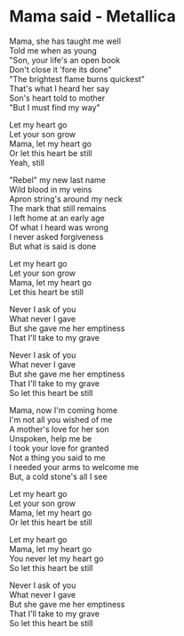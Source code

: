 # Mama said - Metallica

Mama, she has taught me well  
Told me when as young  
"Son, your life's an open book  
Don't close it 'fore its done"  
"The brightest flame burns quickest"  
That's what I heard her say  
Son's heart told to mother  
"But I must find my way"  

Let my heart go  
Let your son grow  
Mama, let my heart go  
Or let this heart be still  
Yeah, still  

"Rebel" my new last name  
Wild blood in my veins  
Apron string's around my neck  
The mark that still remains  
I left home at an early age  
Of what I heard was wrong  
I never asked forgiveness  
But what is said is done  

Let my heart go  
Let your son grow  
Mama, let my heart go  
Let this heart be still  

Never I ask of you  
What never I gave  
But she gave me her emptiness  
That I'll take to my grave  

Never I ask of you  
What never I gave  
But she gave me her emptiness  
That I'll take to my grave  
So let this heart be still  

Mama, now I'm coming home  
I'm not all you wished of me  
A mother's love for her son  
Unspoken, help me be  
I took your love for granted  
Not a thing you said to me  
I needed your arms to welcome me  
But, a cold stone's all I see  

Let my heart go  
Let your son grow  
Mama, let my heart go  
Or let this heart be still  

Let my heart go  
Mama, let my heart go  
You never let my heart go  
So let this heart be still  

Never I ask of you  
What never I gave  
But she gave me her emptiness  
That I'll take to my grave  
So let this heart be still  
